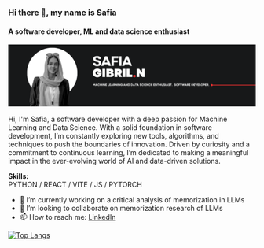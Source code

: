 ### Hi there 👋, my name is Safia

#### A software developer, ML and data science enthusiast

![A software developer, ML and data science enthusiast](https://github.com/Safi222/Safi222/blob/main/SafiaBanner.png?raw=true)

Hi, I'm Safia, a software developer with a deep passion for Machine Learning and Data Science. With a solid foundation in software development, I’m constantly exploring new tools, algorithms, and techniques to push the boundaries of innovation. Driven by curiosity and a commitment to continuous learning, I’m dedicated to making a meaningful impact in the ever-evolving world of AI and data-driven solutions.

**Skills:**  
PYTHON / REACT / VITE / JS / PYTORCH

- 🔭 I’m currently working on a critical analysis of memorization in LLMs  
- 👯 I’m looking to collaborate on memorization research of LLMs  
- 📫 How to reach me: [LinkedIn](https://www.linkedin.com/in/safia-n-aballah)

[![Top Langs](https://github-readme-stats.vercel.app/api/top-langs/?username=Safi222)](https://github.com/anuraghazra/github-readme-stats)
